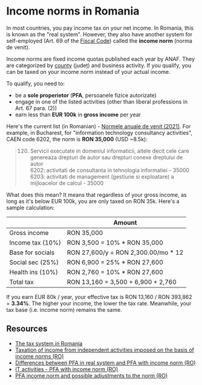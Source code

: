 # Income norms in Romania

In most countries, you pay income tax on your net income. In Romania, this is known as the "real system". However, they also have another system for self-employed (Art. 69 of the [Fiscal Code](https://static.anaf.ro/static/10/Anaf/legislatie/Cod_fiscal_norme_11022020.htm)) called the **income norm** (norma de venit).

Income norms are fixed income quotas published each year by ANAF. They are categorized by [county](https://en.wikipedia.org/wiki/Counties_of_Romania) (județ) and business activity. If you qualify, you can be taxed on your income norm instead of your actual income.

To qualify, you need to:

- be a **sole properietor** (**PFA**, persoanele fizice autorizate)
- engage in one of the listed activities (other than liberal professions in Art. 67 para. (2))
- earn less than **EUR 100k** in **gross income** per year

Here's the current list (in Romanian) - [Normele anuale de venit (2021)](https://static.anaf.ro/static/10/Anaf/AsistentaContribuabili_r/Normevenit2021/Norme_venit_2021.html). For example, in Bucharest, for "information technology consultancy activities", CAEN code 6202, the norm is **RON 35,000** (USD ~8.5k):

> 120. Servicii executate in domeniul informaticii, altele decit cele care genereaza drepturi de autor sau drepturi conexe dreptului de autor<br>6202: activitati de consultanta in tehnologia informatiei - 35000<br>6203: activitati de management (gestiune si exploatare) a mijloacelor de calcul - 35000

What does this mean? It means that regardless of your gross income, as long as it's below EUR 100k, you are only taxed on RON 35k. Here's a sample calculation:

|                  | Amount                               |
| ---------------- | ------------------------------------ |
| Gross income     | RON 35,000                           |
| Income tax (10%) | RON 3,500 = 10% \* RON 35,000        |
| Base for socials | RON 27,600/y = RON 2,300.00/mo \* 12 |
| Social sec (25%) | RON 6,900 = 25% \* RON 27,600        |
| Health ins (10%) | RON 2,760 = 10% \* RON 27,600        |
| Total tax        | RON 13,160 = 3,500 + 6,900 + 2,760   |

If you earn EUR 80k / year, your effective tax is RON 13,160 / RON 393,862 = **3.34%**. The higher your income, the lower the tax rate. Meanwhile, your tax base (i.e. income norm) remains the same.

## Resources

- [The tax system in Romania](https://youtu.be/euNyFGY5HHc)
- [Taxation of income from independent activities imposed on the basis of income norms (RO)](https://www.ceccarbusinessmagazine.ro/impozitarea-veniturilor-din-activitati-independente-impuse-pe-baza-de-norme-de-venit-a4881/)
- [Differences between PFA in real system and PFA with income norm (RO)](https://www.calculatorvenituri.ro/diferente-intre-pfa-in-sistem-real-si-pfa-cu-norma-de-venit)
- [IT activities - PFA with income norm (RO)](https://www.contabil-it.ro/activitati-it-pfa-cu-norma-de-venit-i/)
- [PFA income norm and possible adjustments to the norm (RO)](https://www.contzilla.ro/pfa-la-norma-de-venit-si-posibilitatea-de-ajustare-a-normei/)
